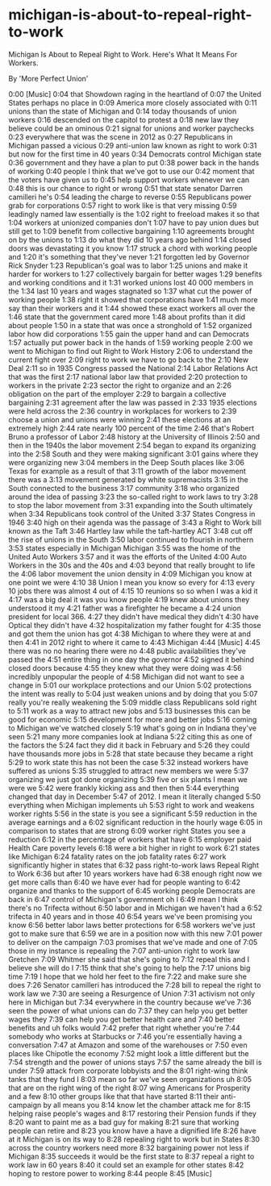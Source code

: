 
# michigan-is-about-to-repeal-right-to-work
Michigan Is About to Repeal Right to Work. Here's What It Means For Workers.

By 'More Perfect Union'

0:00
[Music]
0:04
that Showdown raging in the heartland of
0:07
the United States perhaps no place in
0:09
America more closely associated with
0:11
unions than the state of Michigan and
0:14
today thousands of union workers
0:16
descended on the capitol to protest a
0:18
new law they believe could be an ominous
0:21
signal for unions and worker paychecks
0:23
everywhere that was the scene in 2012 as
0:27
Republicans in Michigan passed a vicious
0:29
anti-union law known as right to work
0:31
but now for the first time in 40 years
0:34
Democrats control Michigan state
0:36
government and they have a plan to put
0:38
power back in the hands of working
0:40
people I think that we've got to use our
0:42
moment that the voters have given us to
0:45
help support workers whenever we can
0:48
this is our chance to right or wrong
0:51
that state senator Darren camilleri he's
0:54
leading the charge to reverse
0:55
Republicans power grab for corporations
0:57
right to work like is that very missing
0:59
leadingly named law essentially is the
1:02
right to freeload makes it so that
1:04
workers at unionized companies don't
1:07
have to pay union dues but still get to
1:09
benefit from collective bargaining
1:10
agreements brought on by the unions to
1:13
do what they did 10 years ago behind
1:14
closed doors was devastating it you know
1:17
struck a chord with working people and
1:20
it's something that they've never
1:21
forgotten led by Governor Rick Snyder
1:23
Republican's goal was to labor
1:25
unions and make it harder for workers to
1:27
collectively bargain for better wages
1:29
benefits and working conditions and it
1:31
worked unions lost 40 000 members in the
1:34
last 10 years and wages stagnated so
1:37
what cut the power of working people
1:38
right it showed that corporations have
1:41
much more say than their workers and it
1:44
showed these exact workers all over the
1:46
state that the government cared more
1:48
about profits than it did about people
1:50
in a state that was once a stronghold of
1:52
organized labor how did corporations
1:55
gain the upper hand and can Democrats
1:57
actually put power back in the hands of
1:59
working people
2:00
we went to Michigan to find out
Right to Work History
2:06
to understand the current fight over
2:09
right to work we have to go back to the
2:10
New Deal
2:11
so in 1935 Congress passed the National
2:14
Labor Relations Act that was the first
2:17
national labor law that provided
2:20
protection to workers in the private
2:23
sector the right to organize and an
2:26
obligation on the part of the employer
2:29
to bargain a collective bargaining
2:31
agreement after the law was passed in
2:33
1935 elections were held across the
2:36
country in workplaces for workers to
2:39
choose a union and unions were winning
2:41
these elections at an extremely high
2:44
rate nearly 100 percent of the time
2:46
that's Robert Bruno a professor of Labor
2:48
history at the University of Illinois
2:50
and then in the 1940s the labor movement
2:54
began to expand its organizing into the
2:58
South and they were making significant
3:01
gains where they were organizing new
3:04
members in the Deep South places like
3:06
Texas for example as a result of that
3:11
growth of the labor movement there was a
3:13
movement generated by white supremacists
3:15
in the South connected to the business
3:17
community
3:18
who organized around the idea of passing
3:23
the so-called right to work laws to try
3:28
to stop the labor movement from
3:31
expanding into the South ultimately when
3:34
Republicans took control of the United
3:37
States Congress in 1946
3:40
high on their agenda was the passage of
3:43
a Right to Work bill known as the Taft
3:46
Hartley law while the taft-hartley ACT
3:48
cut off the rise of unions in the South
3:50
labor continued to flourish in northern
3:53
states especially in Michigan Michigan
3:55
was the home of the United Auto Workers
3:57
and it was the efforts of the United
4:00
Auto Workers in the 30s and the 40s and
4:03
beyond that really brought to life the
4:06
labor movement the union density in
4:09
Michigan you know at one point we were
4:10
38 Union I mean you know so every for
4:13
every 10 jobs there was almost 4 out of
4:15
10 reunions so so when I was a kid it
4:17
was a big deal it was you know people
4:19
knew about unions they understood it my
4:21
father was a firefighter he became a
4:24
union president for local 366.
4:27
they didn't have medical they didn't
4:30
have Optical they didn't have
4:32
hospitalization my father fought for
4:35
those and got them the union has got
4:38
Michigan to where they were at and then
4:41
in 2012 right to where it came to
4:43
Michigan
4:44
[Music]
4:45
there was no no hearing there were no
4:48
public availabilities they've passed the
4:51
entire thing in one day the governor
4:52
signed it behind closed doors because
4:55
they knew what they were doing was
4:56
incredibly unpopular the people of
4:58
Michigan did not want to see a change in
5:01
our workplace protections and our Union
5:02
protections the intent was really to
5:04
just weaken unions and by doing that you
5:07
really you're really weakening the
5:09
middle class Republicans sold right to
5:11
work as a way to attract new jobs and
5:13
businesses this can be good for economic
5:15
development for more and better jobs
5:16
coming to Michigan we've watched closely
5:19
what's going on in Indiana they've seen
5:21
many more companies look at Indiana
5:22
citing this as one of the factors the
5:24
fact they did it back in February and
5:26
they could have thousands more jobs in
5:28
that state because they became a right
5:29
to work state this has not been the case
5:32
instead workers have suffered as unions
5:35
struggled to attract new members we were
5:37
organizing we just got done organizing
5:39
five or six plants I mean we were we
5:42
were frankly kicking ass and then then
5:44
everything changed that day in December
5:47
of 2012. I mean it literally changed
5:50
everything when Michigan implements uh
5:53
right to work and weakens worker rights
5:56
in the state is you see a significant
5:59
reduction in the average earnings and a
6:02
significant reduction in the hourly wage
6:05
in comparison to states that are strong
6:09
worker right States you see a reduction
6:12
in the percentage of workers that have
6:15
employer paid Health Care poverty levels
6:18
were a bit higher in right to work
6:21
states like Michigan
6:24
fatality rates on the job fatality rates
6:27
work significantly higher in states that
6:32
pass right-to-work laws
Repeal Right to Work
6:36
but after 10 years workers have had
6:38
enough right now we get more calls than
6:40
we have ever had for people wanting to
6:42
organize and thanks to the support of
6:45
working people Democrats are back in
6:47
control of Michigan's government oh I
6:49
mean I think there's no Trifecta without
6:50
labor and in Michigan we haven't had a
6:52
trifecta in 40 years and in those 40
6:54
years we've been promising you know
6:56
better labor laws better protections for
6:58
workers we've just got to make sure that
6:59
we are in a position now with this new
7:01
power to deliver on the campaign
7:03
promises that we've made and one of
7:05
those in my instance is repealing the
7:07
anti-union right to work law Gretchen
7:09
Whitmer she said that she's going to
7:12
repeal this and I believe she will do I
7:15
think that she's going to help the
7:17
unions big time
7:19
I hope that we hold her feet to the fire
7:22
and make sure she does
7:26
Senator camilleri has introduced the
7:28
bill to repeal the right to work law we
7:30
are seeing a Resurgence of Union
7:31
activism not only here in Michigan but
7:34
everywhere in the country because we've
7:36
seen the power of what unions can do
7:37
they can help you get better wages they
7:39
can help you get better health care and
7:40
better benefits and uh folks would
7:42
prefer that right whether you're
7:44
somebody who works at Starbucks or
7:46
you're essentially having a conversation
7:47
at Amazon and some of the warehouses or
7:50
even places like Chipotle the economy
7:52
might look a little different but the
7:54
strength and the power of unions stays
7:57
the same already the bill is under
7:59
attack from corporate lobbyists and the
8:01
right-wing think tanks that they fund I
8:03
mean so far we've seen organizations uh
8:05
that are on the right wing of the right
8:07
wing Americans for Prosperity and a few
8:10
other groups like that that have started
8:11
their anti-campaign by all means you
8:14
know let the chamber attack me for
8:15
helping raise people's wages and
8:17
restoring their Pension funds if they
8:20
want to paint me as a bad guy for making
8:21
sure that working people can retire and
8:23
you know have a have a dignified life
8:26
have at it Michigan is on its way to
8:28
repealing right to work but in States
8:30
across the country workers need more
8:32
bargaining power not less if Michigan
8:35
succeeds it would be the first state to
8:37
repeal a right to work law in 60 years
8:40
it could set an example for other states
8:42
hoping to restore power to working
8:44
people
8:45
[Music]
